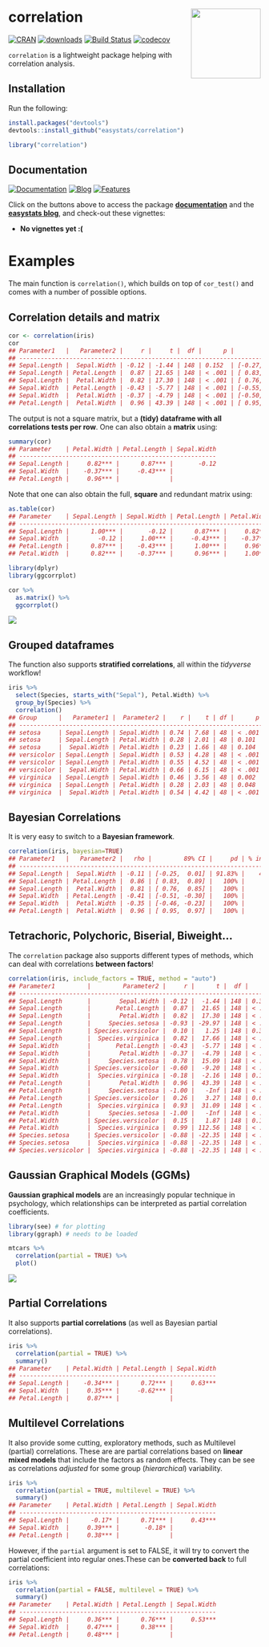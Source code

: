 
# correlation <img src='man/figures/logo.png' align="right" height="139" />

[![CRAN](http://www.r-pkg.org/badges/version/correlation)](https://cran.r-project.org/package=correlation)
[![downloads](http://cranlogs.r-pkg.org/badges/correlation)](https://cran.r-project.org/package=correlation)
[![Build
Status](https://travis-ci.org/easystats/correlation.svg?branch=master)](https://travis-ci.org/easystats/correlation)
[![codecov](https://codecov.io/gh/easystats/correlation/branch/master/graph/badge.svg)](https://codecov.io/gh/easystats/correlation)

`correlation` is a lightweight package helping with correlation
analysis.

## Installation

Run the following:

``` r
install.packages("devtools")
devtools::install_github("easystats/correlation")
```

``` r
library("correlation")
```

## Documentation

[![Documentation](https://img.shields.io/badge/documentation-correlation-orange.svg?colorB=E91E63)](https://easystats.github.io/correlation/)
[![Blog](https://img.shields.io/badge/blog-easystats-orange.svg?colorB=FF9800)](https://easystats.github.io/blog/posts/)
[![Features](https://img.shields.io/badge/features-correlation-orange.svg?colorB=2196F3)](https://easystats.github.io/correlation/reference/index.html)

Click on the buttons above to access the package
[**documentation**](https://easystats.github.io/correlation/) and the
[**easystats blog**](https://easystats.github.io/blog/posts/), and
check-out these vignettes:

  - **No vignettes yet :(**

# Examples

The main function is `correlation()`, which builds on top of
`cor_test()` and comes with a number of possible options.

## Correlation details and matrix

``` r
cor <- correlation(iris)
cor
## Parameter1   |   Parameter2 |     r |     t |  df |      p |         95% CI |  Method | n_Obs
## ---------------------------------------------------------------------------------------------
## Sepal.Length |  Sepal.Width | -0.12 | -1.44 | 148 | 0.152  | [-0.27,  0.04] | Pearson |   150
## Sepal.Length | Petal.Length |  0.87 | 21.65 | 148 | < .001 | [ 0.83,  0.91] | Pearson |   150
## Sepal.Length |  Petal.Width |  0.82 | 17.30 | 148 | < .001 | [ 0.76,  0.86] | Pearson |   150
## Sepal.Width  | Petal.Length | -0.43 | -5.77 | 148 | < .001 | [-0.55, -0.29] | Pearson |   150
## Sepal.Width  |  Petal.Width | -0.37 | -4.79 | 148 | < .001 | [-0.50, -0.22] | Pearson |   150
## Petal.Length |  Petal.Width |  0.96 | 43.39 | 148 | < .001 | [ 0.95,  0.97] | Pearson |   150
```

The output is not a square matrix, but a **(tidy) dataframe with all
correlations tests per row**. One can also obtain a **matrix** using:

``` r
summary(cor)
## Parameter    | Petal.Width | Petal.Length | Sepal.Width
## -------------------------------------------------------
## Sepal.Length |     0.82*** |      0.87*** |       -0.12
## Sepal.Width  |    -0.37*** |     -0.43*** |            
## Petal.Length |     0.96*** |              |
```

Note that one can also obtain the full, **square** and redundant matrix
using:

``` r
as.table(cor)
## Parameter    | Sepal.Length | Sepal.Width | Petal.Length | Petal.Width
## ----------------------------------------------------------------------
## Sepal.Length |      1.00*** |       -0.12 |      0.87*** |     0.82***
## Sepal.Width  |        -0.12 |     1.00*** |     -0.43*** |    -0.37***
## Petal.Length |      0.87*** |    -0.43*** |      1.00*** |     0.96***
## Petal.Width  |      0.82*** |    -0.37*** |      0.96*** |     1.00***
```

``` r
library(dplyr)
library(ggcorrplot)

cor %>% 
  as.matrix() %>% 
  ggcorrplot()
```

![](man/figures/unnamed-chunk-7-1.png)<!-- -->

## Grouped dataframes

The function also supports **stratified correlations**, all within the
*tidyverse* workflow\!

``` r
iris %>% 
  select(Species, starts_with("Sepal"), Petal.Width) %>% 
  group_by(Species) %>% 
  correlation()
## Group      |   Parameter1 |  Parameter2 |    r |    t | df |      p |        95% CI |  Method | n_Obs
## -----------------------------------------------------------------------------------------------------
## setosa     | Sepal.Length | Sepal.Width | 0.74 | 7.68 | 48 | < .001 | [ 0.59, 0.85] | Pearson |    50
## setosa     | Sepal.Length | Petal.Width | 0.28 | 2.01 | 48 | 0.101  | [ 0.00, 0.52] | Pearson |    50
## setosa     |  Sepal.Width | Petal.Width | 0.23 | 1.66 | 48 | 0.104  | [-0.05, 0.48] | Pearson |    50
## versicolor | Sepal.Length | Sepal.Width | 0.53 | 4.28 | 48 | < .001 | [ 0.29, 0.70] | Pearson |    50
## versicolor | Sepal.Length | Petal.Width | 0.55 | 4.52 | 48 | < .001 | [ 0.32, 0.72] | Pearson |    50
## versicolor |  Sepal.Width | Petal.Width | 0.66 | 6.15 | 48 | < .001 | [ 0.47, 0.80] | Pearson |    50
## virginica  | Sepal.Length | Sepal.Width | 0.46 | 3.56 | 48 | 0.002  | [ 0.20, 0.65] | Pearson |    50
## virginica  | Sepal.Length | Petal.Width | 0.28 | 2.03 | 48 | 0.048  | [ 0.00, 0.52] | Pearson |    50
## virginica  |  Sepal.Width | Petal.Width | 0.54 | 4.42 | 48 | < .001 | [ 0.31, 0.71] | Pearson |    50
```

## Bayesian Correlations

It is very easy to switch to a **Bayesian framework**.

``` r
correlation(iris, bayesian=TRUE)
## Parameter1   |   Parameter2 |   rho |         89% CI |     pd | % in ROPE |    BF |              Prior | n_Obs
## --------------------------------------------------------------------------------------------------------------
## Sepal.Length |  Sepal.Width | -0.11 | [-0.25,  0.01] | 91.83% |    42.33% |  0.51 | Cauchy (0 +- 0.33) |   150
## Sepal.Length | Petal.Length |  0.86 | [ 0.83,  0.89] |   100% |        0% | > 999 | Cauchy (0 +- 0.33) |   150
## Sepal.Length |  Petal.Width |  0.81 | [ 0.76,  0.85] |   100% |        0% | > 999 | Cauchy (0 +- 0.33) |   150
## Sepal.Width  | Petal.Length | -0.41 | [-0.51, -0.30] |   100% |        0% | > 999 | Cauchy (0 +- 0.33) |   150
## Sepal.Width  |  Petal.Width | -0.35 | [-0.46, -0.23] |   100% |     0.12% | > 999 | Cauchy (0 +- 0.33) |   150
## Petal.Length |  Petal.Width |  0.96 | [ 0.95,  0.97] |   100% |        0% | > 999 | Cauchy (0 +- 0.33) |   150
```

## Tetrachoric, Polychoric, Biserial, Biweight…

The `correlation` package also supports different types of methods,
which can deal with correlations **between factors**\!

``` r
correlation(iris, include_factors = TRUE, method = "auto")
## Parameter1         |         Parameter2 |     r |      t |  df |      p |         95% CI |      Method | n_Obs
## --------------------------------------------------------------------------------------------------------------
## Sepal.Length       |        Sepal.Width | -0.12 |  -1.44 | 148 | 0.304  | [-0.27,  0.04] |     Pearson |   150
## Sepal.Length       |       Petal.Length |  0.87 |  21.65 | 148 | < .001 | [ 0.83,  0.91] |     Pearson |   150
## Sepal.Length       |        Petal.Width |  0.82 |  17.30 | 148 | < .001 | [ 0.76,  0.86] |     Pearson |   150
## Sepal.Length       |     Species.setosa | -0.93 | -29.97 | 148 | < .001 | [-0.95, -0.90] |    Biserial |   150
## Sepal.Length       | Species.versicolor |  0.10 |   1.25 | 148 | 0.304  | [-0.06,  0.26] |    Biserial |   150
## Sepal.Length       |  Species.virginica |  0.82 |  17.66 | 148 | < .001 | [ 0.77,  0.87] |    Biserial |   150
## Sepal.Width        |       Petal.Length | -0.43 |  -5.77 | 148 | < .001 | [-0.55, -0.29] |     Pearson |   150
## Sepal.Width        |        Petal.Width | -0.37 |  -4.79 | 148 | < .001 | [-0.50, -0.22] |     Pearson |   150
## Sepal.Width        |     Species.setosa |  0.78 |  15.09 | 148 | < .001 | [ 0.71,  0.84] |    Biserial |   150
## Sepal.Width        | Species.versicolor | -0.60 |  -9.20 | 148 | < .001 | [-0.70, -0.49] |    Biserial |   150
## Sepal.Width        |  Species.virginica | -0.18 |  -2.16 | 148 | 0.130  | [-0.33, -0.02] |    Biserial |   150
## Petal.Length       |        Petal.Width |  0.96 |  43.39 | 148 | < .001 | [ 0.95,  0.97] |     Pearson |   150
## Petal.Length       |     Species.setosa | -1.00 |   -Inf | 148 | < .001 | [-1.00, -1.00] |    Biserial |   150
## Petal.Length       | Species.versicolor |  0.26 |   3.27 | 148 | 0.007  | [ 0.10,  0.40] |    Biserial |   150
## Petal.Length       |  Species.virginica |  0.93 |  31.09 | 148 | < .001 | [ 0.91,  0.95] |    Biserial |   150
## Petal.Width        |     Species.setosa | -1.00 |   -Inf | 148 | < .001 | [-1.00, -1.00] |    Biserial |   150
## Petal.Width        | Species.versicolor |  0.15 |   1.87 | 148 | 0.191  | [-0.01,  0.31] |    Biserial |   150
## Petal.Width        |  Species.virginica |  0.99 | 112.56 | 148 | < .001 | [ 0.99,  1.00] |    Biserial |   150
## Species.setosa     | Species.versicolor | -0.88 | -22.35 | 148 | < .001 | [-0.91, -0.84] | Tetrachoric |   150
## Species.setosa     |  Species.virginica | -0.88 | -22.35 | 148 | < .001 | [-0.91, -0.84] | Tetrachoric |   150
## Species.versicolor |  Species.virginica | -0.88 | -22.35 | 148 | < .001 | [-0.91, -0.84] | Tetrachoric |   150
```

## Gaussian Graphical Models (GGMs)

**Gaussian graphical models** are an increasingly popular technique in
psychology, which relationships can be interpreted as partial
correlation coefficients.

``` r
library(see) # for plotting
library(ggraph) # needs to be loaded

mtcars %>% 
  correlation(partial = TRUE) %>% 
  plot()
```

![](man/figures/unnamed-chunk-11-1.png)<!-- -->

## Partial Correlations

It also supports **partial correlations** (as well as Bayesian partial
correlations).

``` r
iris %>% 
  correlation(partial = TRUE) %>% 
  summary()
## Parameter    | Petal.Width | Petal.Length | Sepal.Width
## -------------------------------------------------------
## Sepal.Length |    -0.34*** |      0.72*** |     0.63***
## Sepal.Width  |     0.35*** |     -0.62*** |            
## Petal.Length |     0.87*** |              |
```

## Multilevel Correlations

It also provide some cutting, exploratory methods, such as Multilevel
(partial) correlations. These are are partial correlations based on
**linear mixed models** that include the factors as random effects. They
can be see as correlations *adjusted* for some group (*hierarchical*)
variability.

``` r
iris %>% 
  correlation(partial = TRUE, multilevel = TRUE) %>% 
  summary()
## Parameter    | Petal.Width | Petal.Length | Sepal.Width
## -------------------------------------------------------
## Sepal.Length |      -0.17* |      0.71*** |     0.43***
## Sepal.Width  |     0.39*** |       -0.18* |            
## Petal.Length |     0.38*** |              |
```

However, if the `partial` argument is set to FALSE, it will try to
convert the partial coefficient into regular ones.These can be
**converted back** to full correlations:

``` r
iris %>% 
  correlation(partial = FALSE, multilevel = TRUE) %>% 
  summary()
## Parameter    | Petal.Width | Petal.Length | Sepal.Width
## -------------------------------------------------------
## Sepal.Length |     0.36*** |      0.76*** |     0.53***
## Sepal.Width  |     0.47*** |      0.38*** |            
## Petal.Length |     0.48*** |              |
```
